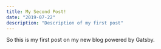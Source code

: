 ```yaml
---
title: My Second Post!
date: "2019-07-22"
description: "Description of my first post"
---
```


So this is my first post on my new blog powered by Gatsby.
